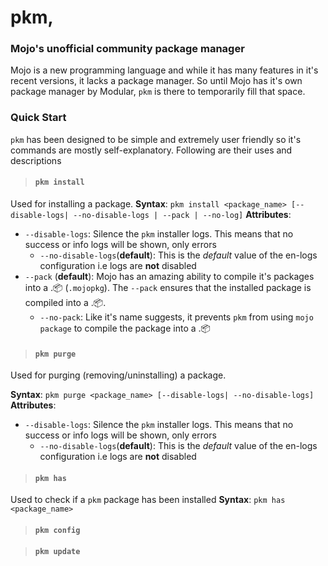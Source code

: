
# pkm,

### Mojo's unofficial community package manager

Mojo is a new programming language and while it has many features in it's recent versions, it lacks a package manager. So until Mojo has it's own package manager by Modular, `pkm` is there to temporarily fill that space.

### Quick Start

`pkm` has been designed to be simple and extremely user friendly so it's commands are mostly self-explanatory. Following are their uses and descriptions

>  #### `pkm install`

Used for installing a package.
**Syntax**:
          `pkm install <package_name> [--disable-logs| --no-disable-logs | --pack | --no-log]`
**Attributes**:

* `--disable-logs`: Silence the `pkm` installer logs. This means that no success or info logs will be shown, only errors
  * `--no-disable-logs`(**default**): This is the *default* value of the en-logs configuration i.e logs are **not** disabled
* `--pack` (**default**): Mojo has an amazing ability to compile it's packages into a
  .📦 (`.mojopkg`). The `--pack` ensures that the installed package is compiled into a .📦.
  * `--no-pack`: Like it's name suggests, it prevents `pkm` from
    using `mojo package` to compile the package into a .📦

> #### `pkm purge`

Used for purging (removing/uninstalling) a package.

**Syntax**:
        `pkm purge <package_name> [--disable-logs| --no-disable-logs]`
**Attributes**:

* `--disable-logs`: Silence the `pkm` installer logs. This means that no success or info logs will be shown, only errors
  * `--no-disable-logs`(**default**): This is the *default* value of the en-logs configuration i.e logs are **not** disabled       

> #### `pkm has`

Used to check if a `pkm` package has been installed
**Syntax**:
        `pkm has <package_name>`

> #### `pkm config`


> #### `pkm update`